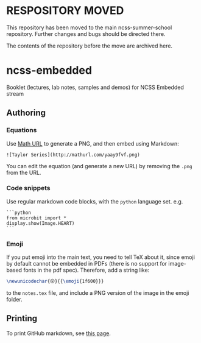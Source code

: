 # RESPOSITORY MOVED

This repository has been moved to the main ncss-summer-school repository.
Further changes and bugs should be directed there.

The contents of the repository before the move are archived here.

# ncss-embedded
Booklet (lectures, lab notes, samples and demos) for NCSS Embedded stream

## Authoring

### Equations
Use [Math URL](http://mathurl.com/) to generate a PNG, and then embed using Markdown:

```
![Taylor Series](http://mathurl.com/yaay9fvf.png)
```

You can edit the equation (and generate a new URL) by removing the `.png` from the URL.

### Code snippets
Use regular markdown code blocks, with the `python` language set. e.g.

````
```python
from microbit import *
display.show(Image.HEART)
```
````

### Emoji
If you put emoji into the main text, you need to tell TeX about it, since emoji by default cannot be embedded in PDFs (there is no support for image-based fonts in the pdf spec).
Therefore, add a string like:
```tex
\newunicodechar{😛}{{\emoji{1f600}}}
```
to the `notes.tex` file, and include a PNG version of the image in the emoji folder.

## Printing
To print GitHub markdown, see [this page](https://jimmo.id.au/print.html).

